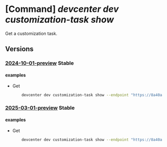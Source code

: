 # [Command] _devcenter dev customization-task show_

Get a customization task.

## Versions

### [2024-10-01-preview](/Resources/data-plane/microsoft.devcenter/L3Byb2plY3RzL3t9L2NhdGFsb2dzL3t9L2N1c3RvbWl6YXRpb250YXNrcy97fQ==/2024-10-01-preview.xml) **Stable**

<!-- data-plane:microsoft.devcenter /projects/{}/catalogs/{}/customizationtasks/{} 2024-10-01-preview -->

#### examples

- Get
    ```bash
        devcenter dev customization-task show --endpoint "https://8a40af38-3b4c-4672-a6a4-5e964b1870ed-contosodevcenter.centralus.devcenter.azure.com/" --project-name "DevProject" --task-name "choco" --catalog-name "myCatalog"
    ```

### [2025-03-01-preview](/Resources/data-plane/microsoft.devcenter/L3Byb2plY3RzL3t9L2NhdGFsb2dzL3t9L2N1c3RvbWl6YXRpb250YXNrcy97fQ==/2025-03-01-preview.xml) **Stable**

<!-- data-plane:microsoft.devcenter /projects/{}/catalogs/{}/customizationtasks/{} 2025-03-01-preview -->

#### examples

- Get
    ```bash
        devcenter dev customization-task show --endpoint "https://8a40af38-3b4c-4672-a6a4-5e964b1870ed-contosodevcenter.centralus.devcenter.azure.com/" --project-name "DevProject" --task-name "choco" --catalog-name "myCatalog"
    ```
